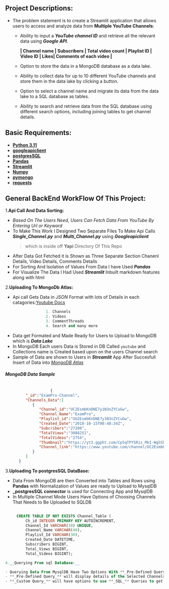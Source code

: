 ## Project Descriptions:

- The problem statement is to create a Streamlit application that allows users to access and analyze data from __Multiple YouTube Channels__:
   
   - Ability to input a _**YouTube channel ID**_ and retrieve all the relevant data using _**Google API**_.
 
        __| Channel name | Subscribers | Total video count | Playlist ID | Video ID | Likes| Comments of each video |__
     
   - Option to store the data in a MongoDB database as a data lake.
   - Ability to collect data for up to 10 different YouTube channels and store them in the data lake by clicking a button.
   - Option to select a channel name and migrate its data from the data lake to a SQL database as tables.
   - Ability to search and retrieve data from the SQL database using different search options, including joining tables to get channel details.


## Basic Requirements:

- __[Python 3.11](https://www.google.com/search?q=docs.python.org)__
- __[googleapiclient](https://www.google.com/search?q=googleapiclient+python)__ 
- __[postgresSQL](https://www.google.com/search?q=mysql+connector)__ 
- __[Pandas](https://www.google.com/search?q=python+pandas)__
- __[Streamlit](https://www.google.com/search?q=python+streamlit)__
- __[Numpy](https://www.google.com/search?q=numpy)__ 
- __[pymongo](https://www.google.com/search?q=pymongo)__
- __[requests](https://www.google.com/search?q=requests)__


## General BackEnd WorkFlow Of This Project:
1.__Api Call And Data Sorting:__

  - _Based On The Users Need, Users Can Fetch Data From YouTube By Entering Url or Keyword_ 
  - To Make This Work I Designed Two Separate Files To Make Api Calls **_Single_Channel.py_** and **_Multi_Channel.py_** using **_Googleapiclient_**
      > which is inside off __Yapi__ Directory Of This Repo
  - After Data Got Fetched it is Shown as Three Separate Section Chanenl Details, Video Details, Comments Details
  - For Sorting And Isolation of Values From Data I have Used **_Pandas_** 
  - For Visualize The Data I Had Used **_Streamlit_** Inbuilt markdown features along with html 
  
2.__Uploading To MongoDb Atlas:__
    
  - Api call Gets Data in _JSON_ Format with lots of Details in each catagories:[Youtube Docs](https://developers.google.com/youtube/v3/docs/)
  
  ``` py
                    1. Channels
                    2. Videos 
                    3. CommentThreads
                    4. Search and many more
  ```
  
  - Data get Formated and Made Ready for Users to Upload to MongoDB which is **_Data Lake_** 
  - In MongoDB Each users Data is Stored in DB Called `youtube` and Collections name is Created based upon on the users Channel search
  - Sample of Data are shown to Users in **_Streamlit_** App After Succesfull Insert of Data into _[MongoDB Atlas](https://mongodb.com/)_

##### MongoDB Data Sample
  ``` json
  
                      {
           "_id":"ExamPro-Channel",
           "Channels_Data":[
              {
                 "Channel_id":"UC2EsmbKnDNE7y1N3nZYCuGw",
                 "Channel_Name":"ExamPro",
                 "Playlist_id":"UU2EsmbKnDNE7y1N3nZYCuGw",
                 "Created_Date":"2018-10-15T00:48:34Z",
                 "Subcribers":"27200",
                 "TotalViews":"3088251",
                 "TotalVideos":"2754",
                 "Thumbnail":"https://yt3.ggpht.com/Cp5qTPY5Riz_MkI-WgSShDIfddjKlO7NYpWu-uYABE7ghCHFuF2LGAPRovaJ8DNGxswIkWGv1Q=s240-c-k-c0x00ffffff-no-rj",
                 "Channel_link":"https://www.youtube.com/channel/UC2EsmbKnDNE7y1N3nZYCuGw"
              }
           ]
        }
  ```




3.__Uploading To postgresSQL DataBase:__

   - Data From MongoDB are then Converted into Tables and Rows using __Pandas__ with Normalization of Values are ready to Upload to MysqlDB
   - **_postgresSQL connector** is used for Connecting App and MysqlDB 
   - In Multiple Channel Mode Users Have Options of Choosing Channels That Needs to Be Uploaded to SQLDB

   
   ``` sql
           
        CREATE TABLE IF NOT EXISTS Channel_Table (
            Ch_id INTEGER PRIMARY KEY AUTOINCREMENT,
            Channel_Id VARCHAR(30) UNIQUE,
            Channel_Name VARCHAR(40),
            Playlist_Id VARCHAR(30),
            Created_Date DATETIME,
            Subscribers BIGINT,
            Total_Views BIGINT,
            Total_Videos BIGINT);

4.__Querying From sql DataBase:__

   - Querying Data From MysqlDB Have Two Options With **_Pre-Defined Query_** and **_Custom Query_*
   - **_Pre-Defined Query_** will display details of the Selected Channels or Channels that are currentely Shown in Channels List 
   - **_Custom Query_** will have options to use **_SQL_** Queries to get Details of all Channels, Videos, Comments Using all basic _SQL_ Commends.  

     
